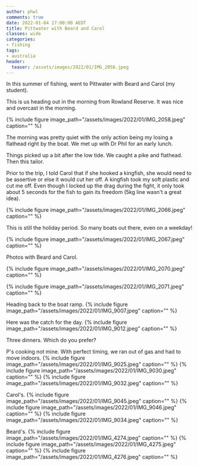 ```yaml
---
author: phwl
comments: true
date: 2022-01-04 17:00:00 AEDT
title: Pittwater with Beard and Carol
classes: wide
categories:
- fishing
tags:
- australia
header:
  teaser: /assets/images/2022/01/IMG_2058.jpeg
---
```


In this summer of fishing, went to Pittwater with Beard and Carol (my student).

This is us heading out in the morning from Rowland Reserve. It was nice and overcast in the morning.

{% include figure image_path="/assets/images/2022/01/IMG_2058.jpeg" caption="" %}

The morning was
pretty quiet with the only action being my losing a flathead right by the boat.
We met up with Dr Phil for an early lunch. 

Things picked up a bit after the low tide. We caught a pike and flathead. Then this tailor. 

Prior to the trip, I told Carol that if she hooked a kingfish, she would need to be assertive or else it would cut her off. A kingfish took my soft plastic and cut me off. Even though I locked up the drag during the fight, it only took about 5 seconds for the fish to gain its freedom (5kg line wasn't a great idea).

{% include figure image_path="/assets/images/2022/01/IMG_2066.jpeg" caption="" %}

This is still the holiday period. So many boats out there, even on a weekday!

{% include figure image_path="/assets/images/2022/01/IMG_2067.jpeg" caption="" %}

Photos with Beard and Carol.

{% include figure image_path="/assets/images/2022/01/IMG_2070.jpeg" caption="" %}

{% include figure image_path="/assets/images/2022/01/IMG_2071.jpeg" caption="" %}

Heading back to the boat ramp.
{% include figure image_path="/assets/images/2022/01/IMG_9007.jpeg" caption="" %}

Here was the catch for the day.
{% include figure image_path="/assets/images/2022/01/IMG_9012.jpeg" caption="" %}

Three dinners. Which do you prefer?

P's cooking not mine. With perfect timing, we ran out of gas and had to move indoors.
{% include figure image_path="/assets/images/2022/01/IMG_9025.jpeg" caption="" %}
{% include figure image_path="/assets/images/2022/01/IMG_9030.jpeg" caption="" %}
{% include figure image_path="/assets/images/2022/01/IMG_9032.jpeg" caption="" %}

Carol's.
{% include figure image_path="/assets/images/2022/01/IMG_9045.jpeg" caption="" %}
{% include figure image_path="/assets/images/2022/01/IMG_9046.jpeg" caption="" %}
{% include figure image_path="/assets/images/2022/01/IMG_9034.jpeg" caption="" %}

Beard's.
{% include figure image_path="/assets/images/2022/01/IMG_4274.jpeg" caption="" %}
{% include figure image_path="/assets/images/2022/01/IMG_4275.jpeg" caption="" %}
{% include figure image_path="/assets/images/2022/01/IMG_4276.jpeg" caption="" %}
